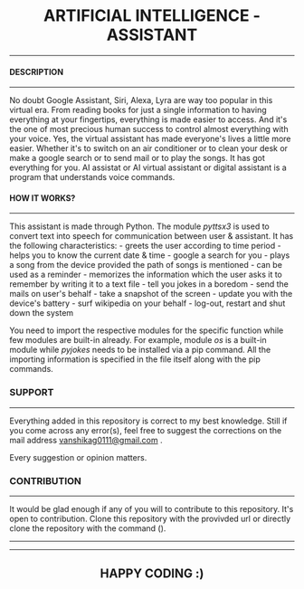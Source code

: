 # <center> **ARTIFICIAL INTELLIGENCE - ASSISTANT** </center>
---

#### **DESCRIPTION**
---

No doubt Google Assistant, Siri, Alexa, Lyra are way too popular in this virtual era.
From reading books for just a single information to having everything at your fingertips, everything is made easier to access.
And it's the one of most precious human success to control almost everything with your voice.
Yes, the virtual assistant has made everyone's lives a little more easier.
Whether it's to switch on an air conditioner or to clean your desk or make a google search or to send mail or to play the songs.
It has got everything for you. 
AI assistat or AI virtual assistant or digital assistant is a program that understands voice commands.

#### **HOW IT WORKS?**
---

This assistant is made through Python. The module *pyttsx3* is used to convert text into speech for communication between user & assistant.
It has the following characteristics:
    - greets the user according to time period
    - helps you to know the current date & time
    - google a search for you
    - plays a song from the device provided the path of songs is mentioned
    - can be used as a reminder
    - memorizes the information which the user asks it to remember by writing it to a text file
    - tell you jokes in a boredom
    - send the mails on user's behalf
    - take a snapshot of the screen
    - update you with the device's battery
    - surf wikipedia on your behalf
    - log-out, restart and shut down the system 

You need to import the respective modules for the specific function while few modules are built-in already. 
For example, module *os* is a built-in module while *pyjokes* needs to be installed via a pip command.
All the importing information is specified in the file itself along with the pip commands.

### **SUPPORT**
---

Everything added in this repository is correct to my best knowledge.
Still if you come across any error(s), feel free to suggest the corrections on the mail address vanshikag0111@gmail.com .

Every suggestion or opinion matters.

### **CONTRIBUTION**
---

It would be glad enough if any of you will to contribute to this repository.
It's open to contribution. 
Clone this repository with the provivded url 
or directly clone the repository with the command ().

---
---
## <center> **HAPPY CODING :)** </center>
